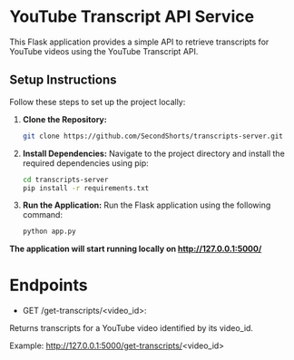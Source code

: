 # YouTube Transcript API Service

This Flask application provides a simple API to retrieve transcripts for YouTube videos using the YouTube Transcript API.

## Setup Instructions

Follow these steps to set up the project locally:

1. **Clone the Repository:**
   
   ```bash
   git clone https://github.com/SecondShorts/transcripts-server.git
2. **Install Dependencies:**
    Navigate to the project directory and install the required dependencies using pip:
    ```bash
    cd transcripts-server
    pip install -r requirements.txt
3. **Run the Application:**
   Run the Flask application using the following command:
    ```bash
    python app.py

****The application will start running locally on http://127.0.0.1:5000/****

# Endpoints
 - GET /get-transcripts/<video_id>:
 
 Returns transcripts for a YouTube video identified by its video_id.
 
 Example: http://127.0.0.1:5000/get-transcripts/<video_id>
